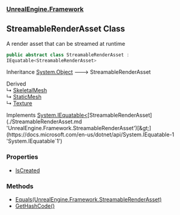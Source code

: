 ### [UnrealEngine.Framework](./UnrealEngine-Framework.md 'UnrealEngine.Framework')
## StreamableRenderAsset Class
A render asset that can be streamed at runtime  
```csharp
public abstract class StreamableRenderAsset :
IEquatable<StreamableRenderAsset>
```
Inheritance [System.Object](https://docs.microsoft.com/en-us/dotnet/api/System.Object 'System.Object') &#129106; StreamableRenderAsset  

Derived  
&#8627; [SkeletalMesh](./SkeletalMesh.md 'UnrealEngine.Framework.SkeletalMesh')  
&#8627; [StaticMesh](./StaticMesh.md 'UnrealEngine.Framework.StaticMesh')  
&#8627; [Texture](./Texture.md 'UnrealEngine.Framework.Texture')  

Implements [System.IEquatable&lt;](https://docs.microsoft.com/en-us/dotnet/api/System.IEquatable-1 'System.IEquatable`1')[StreamableRenderAsset](./StreamableRenderAsset.md 'UnrealEngine.Framework.StreamableRenderAsset')[&gt;](https://docs.microsoft.com/en-us/dotnet/api/System.IEquatable-1 'System.IEquatable`1')  
### Properties
- [IsCreated](./StreamableRenderAsset-IsCreated.md 'UnrealEngine.Framework.StreamableRenderAsset.IsCreated')
### Methods
- [Equals(UnrealEngine.Framework.StreamableRenderAsset)](./StreamableRenderAsset-Equals(StreamableRenderAsset).md 'UnrealEngine.Framework.StreamableRenderAsset.Equals(UnrealEngine.Framework.StreamableRenderAsset)')
- [GetHashCode()](./StreamableRenderAsset-GetHashCode().md 'UnrealEngine.Framework.StreamableRenderAsset.GetHashCode()')
